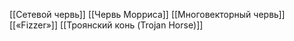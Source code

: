 [[Сетевой червь]]
[[Червь Морриса]]
[[Многовекторный червь]]
[[«Fizzer»]]
[[Троянский конь (Trojan Horse)]]
